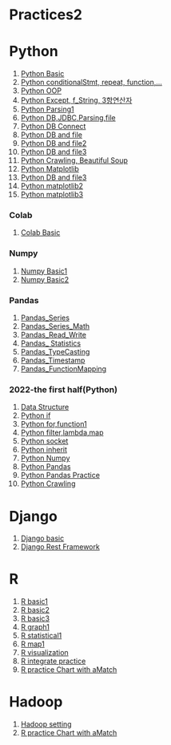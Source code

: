 # Practices2

# Python
<ol>
  <li><a href = "https://github.com/SeoulPolarBear/Practices2/tree/main/Python/Nov07_1_Basic">Python Basic</a></li>
  <li><a href = "https://github.com/SeoulPolarBear/Practices2/tree/main/Python/Nov08_1_Basic">Python conditionalStmt, repeat, function,...</a></li>
  <li><a href = "https://github.com/SeoulPolarBear/Practices2/tree/main/Python/Nov09_1_OOP">Python OOP</a></li>
   <li><a href = "https://github.com/SeoulPolarBear/Practices2/tree/main/Python/Nov10_1_Python">Python Except, f_String, 3항연산자</a></li>
   <li><a href = "https://github.com/SeoulPolarBear/Practices2/tree/main/Python/Nov10_2_2_Python">Python Parsing1</a></li>
   <li><a href = "https://github.com/SeoulPolarBear/Practices2/tree/main/Python/Nov11_1_2_Python">Python DB,JDBC,Parsing,file</a></li> 
   <li><a href = "https://github.com/SeoulPolarBear/Practices2/tree/main/Python/Nov14_1_2_Python">Python DB Connect</a></li>
   <li><a href = "https://github.com/SeoulPolarBear/Practices2/tree/main/Python/Nov14_2_2_Python">Python DB and file</a></li>
   <li><a href = "https://github.com/SeoulPolarBear/Practices2/tree/main/Python/Nov15_1_2_Python">Python DB and file2</a></li>
   <li><a href = "https://github.com/SeoulPolarBear/Practices2/tree/main/Python/Nov25_1_2_Python">Python DB and file3</a></li>
   <li><a href = "https://github.com/SeoulPolarBear/Practices2/tree/main/Python/Nov16_1_2_WebCrawling">Python Crawling, Beautiful Soup</a></li>
   <li><a href = "https://github.com/SeoulPolarBear/Practices2/tree/main/Python/Nov17_1_Matplotlib">Python Matplotlib</a></li>
   <li><a href = "https://github.com/SeoulPolarBear/Practices2/tree/main/Python/Nov18_1_2_Python">Python DB and file3</a></li>
   <li><a href = "https://github.com/SeoulPolarBear/Practices2/tree/main/Python/Nov21_2_Matplotlib">Python matplotlib2</a></li>
   <li><a href = "https://github.com/SeoulPolarBear/Practices2/tree/main/Python/Nov22_1_2_Matplotlib">Python matplotlib3</a></li>
 </ol>
 
 ### Colab
 <ol>
 <li><a href = "https://github.com/SeoulPolarBear/Practices2/blob/main/Python/ColabBasic.ipynb">Colab Basic</a></li>
 </ol>
 
 ### Numpy
  <ol>
   <li><a href = "https://github.com/SeoulPolarBear/Practices2/blob/main/Python/Numpy/NumpyBasic.ipynb">Numpy Basic1</a></li>
   <li><a href = "https://github.com/SeoulPolarBear/Practices2/blob/main/Python/Numpy/NumpyBasic2.ipynb">Numpy Basic2</a></li>
 </ol>
 
 ### Pandas
  <ol>
   <li><a href = "https://github.com/SeoulPolarBear/Practices2/blob/main/Python/Pandas/Dec07_Pandas_Series.ipynb">Pandas_Series</a></li>
  <li><a href = "https://github.com/SeoulPolarBear/Practices2/blob/main/Python/Pandas/Dec07_2_Series_Math.ipynb">Pandas_Series_Math</a></li>
   <li><a href = "https://github.com/SeoulPolarBear/Practices2/blob/main/Python/Pandas/Dec07_3_Read_Write.ipynb">Pandas_Read_Write</a></li>
 <li><a href = "https://github.com/SeoulPolarBear/Practices2/blob/main/Python/Pandas/Dec08_3_static.ipynb">Pandas_
Statistics</a></li>
 <li><a href = "https://github.com/SeoulPolarBear/Practices2/blob/main/Python/Pandas/Dec08_3_TypeCasting.ipynb">Pandas_TypeCasting</a></li>
 <li><a href = "https://github.com/SeoulPolarBear/Practices2/blob/main/Python/Pandas/Dec08_4_Timestamp.ipynb">Pandas_Timestamp</a></li>
 <li><a href = "https://github.com/SeoulPolarBear/Practices2/blob/main/Python/Pandas/Dec08_5_FunctionMapping.ipynb">Pandas_FunctionMapping</a></li>
 </ol>
 
 ### 2022-the first half(Python)
<ol>
  <li><a href = "https://github.com/SeoulPolarBear/Practices2/tree/main/Python/2022-the%20first%20half/20220401">Data Structure</a></li>
  <li><a href = "https://github.com/SeoulPolarBear/Practices2/tree/main/Python/2022-the%20first%20half/20220403">Python if</a></li> 
  <li><a href = "https://github.com/SeoulPolarBear/Practices2/tree/main/Python/2022-the%20first%20half/20220404">Python for,function1</a></li>
  <li><a href = "https://github.com/SeoulPolarBear/Practices2/tree/main/Python/2022-the%20first%20half/20220406">Python filter,lambda,map</a></li>
  <li><a href = "https://github.com/SeoulPolarBear/Practices2/tree/main/Python/2022-the%20first%20half/20220408">Python socket</a></li>
  <li><a href = "https://github.com/SeoulPolarBear/Practices2/tree/main/Python/2022-the%20first%20half/20220410">Python inherit</a></li>
  <li><a href = "https://github.com/SeoulPolarBear/Practices2/tree/main/Python/2022-the%20first%20half/20220411">Python Numpy</a></li>
  <li><a href = "https://github.com/SeoulPolarBear/Practices2/tree/main/Python/2022-the%20first%20half/20220413">Python Pandas</a></li>
  <li><a href = "https://github.com/SeoulPolarBear/Practices2/tree/main/Python/2022-the%20first%20half/20220415">Python Pandas Practice</a></li>
  <li><a href = "https://github.com/SeoulPolarBear/Practices2/tree/main/Python/2022-the%20first%20half/20220417">Python Crawling</a></li>
 </ol>
 
 # Django
<ol>
  <li><a href = "https://github.com/SeoulPolarBear/Practices2/tree/main/Django/Nov22_2_MTVPattern">Django basic</a></li>
  <li><a href = "https://github.com/SeoulPolarBear/Practices2/tree/main/Django/Nov23_1_DRF">Django Rest Framework</a></li>
</ol>

 # R
<ol>
  <li><a href = "https://github.com/SeoulPolarBear/Practices2/blob/main/R/Nov24_1_BasicR.R">R basic1</a></li>
  <li><a href = "https://github.com/SeoulPolarBear/Practices2/blob/main/R/Nov24_2_basicR.R">R basic2</a></li>
  <li><a href = "https://github.com/SeoulPolarBear/Practices2/blob/main/R/Nov24_3_basic3.R">R basic3</a></li>
  <li><a href = "https://github.com/SeoulPolarBear/Practices2/blob/main/R/Nov25_1_graph1.R">R graph1</a></li>
  <li><a href = "https://github.com/SeoulPolarBear/Practices2/blob/main/R/Nov25_2_statistical.R">R statistical1</a></li>
  <li><a href = "https://github.com/SeoulPolarBear/Practices2/blob/main/R/Nov25_3_2_map.R">R map1</a></li>
  <li><a href = "https://github.com/SeoulPolarBear/Practices2/blob/main/R/Nov28_1_2_visualization.R">R visualization</a></li>
  <li><a href = "https://github.com/SeoulPolarBear/Practices2/blob/main/R/Nov29_1_practice.R">R integrate practice</a></li>
  <li><a href = "https://github.com/SeoulPolarBear/Practices2/blob/main/R/Nov29_2_aMatch_chart.R">R practice Chart with aMatch</a></li>

</ol>

 # Hadoop
<ol>
  <li><a href = "https://github.com/SeoulPolarBear/Practices2/blob/main/Hadoop/0.Hadoop_setting.txt">Hadoop setting</a></li>
   <li><a href = "https://github.com/SeoulPolarBear/Practices2/blob/main/R/Nov29_2_aMatch_chart.R">R practice Chart with aMatch</a></li>
</ol>
 

